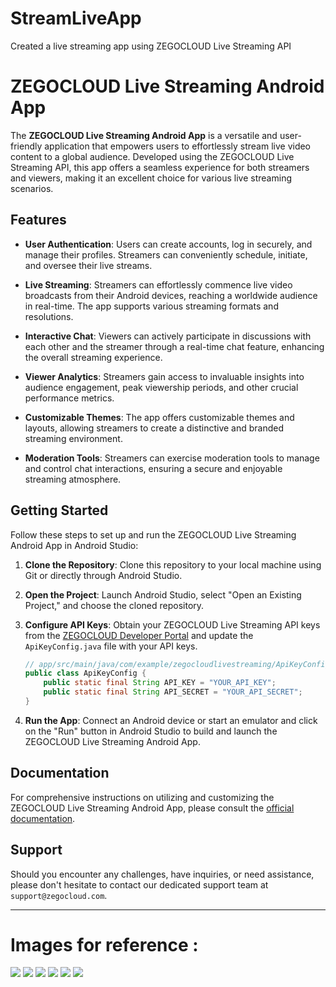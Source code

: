 # StreamLiveApp
Created a live streaming app using ZEGOCLOUD Live Streaming API


# ZEGOCLOUD Live Streaming Android App

The **ZEGOCLOUD Live Streaming Android App** is a versatile and user-friendly application that empowers users to effortlessly stream live video content to a global audience. Developed using the ZEGOCLOUD Live Streaming API, this app offers a seamless experience for both streamers and viewers, making it an excellent choice for various live streaming scenarios.

## Features

- **User Authentication**: Users can create accounts, log in securely, and manage their profiles. Streamers can conveniently schedule, initiate, and oversee their live streams.

- **Live Streaming**: Streamers can effortlessly commence live video broadcasts from their Android devices, reaching a worldwide audience in real-time. The app supports various streaming formats and resolutions.

- **Interactive Chat**: Viewers can actively participate in discussions with each other and the streamer through a real-time chat feature, enhancing the overall streaming experience.

- **Viewer Analytics**: Streamers gain access to invaluable insights into audience engagement, peak viewership periods, and other crucial performance metrics.

- **Customizable Themes**: The app offers customizable themes and layouts, allowing streamers to create a distinctive and branded streaming environment.

- **Moderation Tools**: Streamers can exercise moderation tools to manage and control chat interactions, ensuring a secure and enjoyable streaming atmosphere.

## Getting Started

Follow these steps to set up and run the ZEGOCLOUD Live Streaming Android App in Android Studio:

1. **Clone the Repository**: Clone this repository to your local machine using Git or directly through Android Studio.

2. **Open the Project**: Launch Android Studio, select "Open an Existing Project," and choose the cloned repository.

3. **Configure API Keys**: Obtain your ZEGOCLOUD Live Streaming API keys from the [ZEGOCLOUD Developer Portal](https://developer.zegocloud.com) and update the `ApiKeyConfig.java` file with your API keys.

    ```java
    // app/src/main/java/com/example/zegocloudlivestreaming/ApiKeyConfig.java
    public class ApiKeyConfig {
        public static final String API_KEY = "YOUR_API_KEY";
        public static final String API_SECRET = "YOUR_API_SECRET";
    }
    ```

4. **Run the App**: Connect an Android device or start an emulator and click on the "Run" button in Android Studio to build and launch the ZEGOCLOUD Live Streaming Android App.

## Documentation

For comprehensive instructions on utilizing and customizing the ZEGOCLOUD Live Streaming Android App, please consult the [official documentation](https://docs.zegocloud.com/android-live-streaming-app).

## Support

Should you encounter any challenges, have inquiries, or need assistance, please don't hesitate to contact our dedicated support team at `support@zegocloud.com`.



---




# Images for reference :

<img src="https://github.com/JAYS-bit/StreamLiveApp/blob/master/live_Stream0.jpeg">
<img src="https://github.com/JAYS-bit/StreamLiveApp/blob/master/live_Stream1.jpeg">
<img src="https://github.com/JAYS-bit/StreamLiveApp/blob/master/live_Stream2.jpeg">
<img src="https://github.com/JAYS-bit/StreamLiveApp/blob/master/live_Stream3.jpeg">
<img src="https://github.com/JAYS-bit/StreamLiveApp/blob/master/live_Stream4.jpeg">
<img src="https://github.com/JAYS-bit/StreamLiveApp/blob/master/live_Stream5.jpeg">



